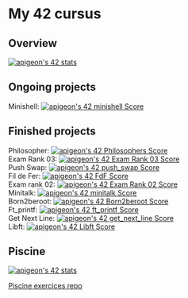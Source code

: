 # My 42 cursus

## Overview
[![apigeon's 42 stats](https://badge42.vercel.app/api/v2/cl6s7rz9200060hmie6brz1kh/stats?cursusId=21&coalitionId=47)](https://profile.intra.42.fr/users/apigeon)

## Ongoing projects
Minishell: [![apigeon's 42 minishell Score](https://badge42.vercel.app/api/v2/cl6s7rz9200060hmie6brz1kh/project/2718869)](https://github.com/Arthur-PI/42_minishell) </br>

## Finished projects
Philosopher: [![apigeon's 42 Philosophers Score](https://badge42.vercel.app/api/v2/cl6s7rz9200060hmie6brz1kh/project/2706469)](https://github.com/Arthur-PI/42_philosophers) </br>
Exam Rank 03: [![apigeon's 42 Exam Rank 03 Score](https://badge42.vercel.app/api/v2/cl6s7rz9200060hmie6brz1kh/project/2706471)](https://profile.intra.42.fr/users/apigeon) </br>
Push Swap: [![apigeon's 42 push_swap Score](https://badge42.vercel.app/api/v2/cl6s7rz9200060hmie6brz1kh/project/2601434)](https://github.com/Arthur-PI/42_pushswap) </br>
Fil de Fer: [![apigeon's 42 FdF Score](https://badge42.vercel.app/api/v2/cl6s7rz9200060hmie6brz1kh/project/2601433)](https://github.com/Arthur-PI/42_fdf) </br>
Exam rank 02: [![apigeon's 42 Exam Rank 02 Score](https://badge42.vercel.app/api/v2/cl6s7rz9200060hmie6brz1kh/project/2602088)](https://profile.intra.42.fr/users/apigeon) </br>
Minitalk: [![apigeon's 42 minitalk Score](https://badge42.vercel.app/api/v2/cl6s7rz9200060hmie6brz1kh/project/2601432)](https://github.com/Arthur-PI/42_minitalk) </br>
Born2beroot: [![apigeon's 42 Born2beroot Score](https://badge42.vercel.app/api/v2/cl6s7rz9200060hmie6brz1kh/project/2430272)](https://github.com/Arthur-PI/42_born2beroot) </br>
Ft_printf: [![apigeon's 42 ft_printf Score](https://badge42.vercel.app/api/v2/cl6s7rz9200060hmie6brz1kh/project/2430271)](https://github.com/Arthur-PI/42_printf) </br>
Get Next Line: [![apigeon's 42 get_next_line Score](https://badge42.vercel.app/api/v2/cl6s7rz9200060hmie6brz1kh/project/2430270)](https://github.com/Arthur-PI/42_get_next_line) </br>
Libft: [![apigeon's 42 Libft Score](https://badge42.vercel.app/api/v2/cl6s7rz9200060hmie6brz1kh/project/2415386)](https://github.com/Arthur-PI/42_libft) </br>

## Piscine
[![apigeon's 42 stats](https://badge42.vercel.app/api/v2/cl6s7rz9200060hmie6brz1kh/stats?cursusId=9&coalitionId=piscine)](https://profile.intra.42.fr/users/apigeon)

[Piscine exercices repo](https://github.com/Arthur-PI/42_piscine)
